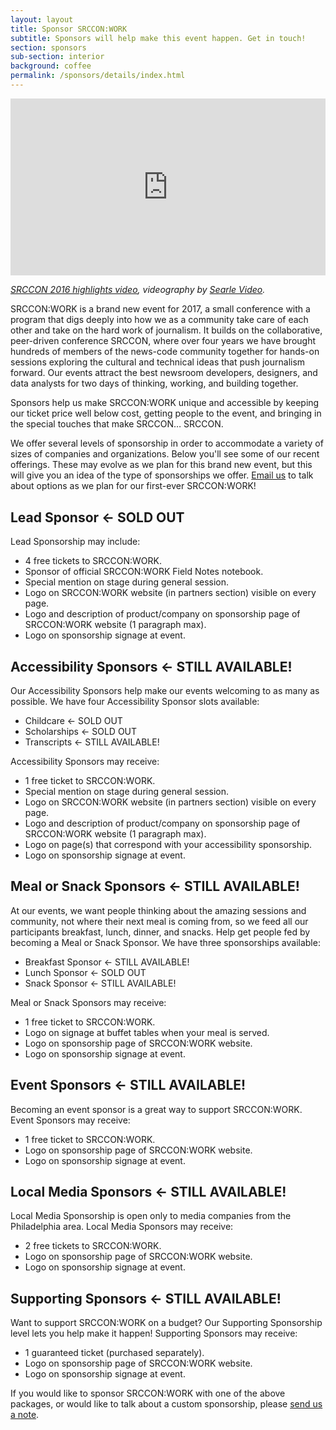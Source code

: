 ```yaml
---
layout: layout
title: Sponsor SRCCON:WORK
subtitle: Sponsors will help make this event happen. Get in touch!
section: sponsors
sub-section: interior
background: coffee
permalink: /sponsors/details/index.html
---
```

<style>.embed-container { position: relative; padding-bottom: 56.25%; height: 0; overflow: hidden; max-width: 100%; } .embed-container iframe, .embed-container object, .embed-container embed { position: absolute; top: 0; left: 0; width: 100%; height: 100%; }</style><div class='embed-container'><iframe src='https://player.vimeo.com/video/180221748' frameborder='0' webkitAllowFullScreen mozallowfullscreen allowFullScreen></iframe></div>
<p class="caption"><em><a href="https://vimeo.com/180221748">SRCCON 2016 highlights video</a>, videography by <a href="http://www.searlevideo.com/">Searle Video</a>.</em></p>

SRCCON:WORK is a brand new event for 2017, a small conference with a program that digs deeply into how we as a community take care of each other and take on the hard work of journalism. It builds on the collaborative, peer-driven conference SRCCON, where over four years we have brought hundreds of members of the news-code community together for hands-on sessions exploring the cultural and technical ideas that push journalism forward. Our events attract the best newsroom developers, designers, and data analysts for two days of thinking, working, and building together.

Sponsors help us make SRCCON:WORK unique and accessible by keeping our ticket price well below cost, getting people to the event, and bringing in the special touches that make SRCCON… SRCCON.

We offer several levels of sponsorship in order to accommodate a variety of sizes of companies and organizations. Below you'll see some of our recent offerings. These may evolve as we plan for this brand new event, but this will give you an idea of the type of sponsorships we offer. [Email us](mailto:dan@opennews.org) to talk about options as we plan for our first-ever SRCCON:WORK!

## Lead Sponsor <span class="muted">&larr; SOLD OUT</span>

Lead Sponsorship may include:

- 4 free tickets to SRCCON:WORK.
- Sponsor of official SRCCON:WORK Field Notes notebook.
- Special mention on stage during general session.
- Logo on SRCCON:WORK website (in partners section) visible on every page.
- Logo and description of product/company on sponsorship page of SRCCON:WORK website (1 paragraph max).
- Logo on sponsorship signage at event.

## Accessibility Sponsors <span class="muted">&larr; STILL AVAILABLE!</span>

Our Accessibility Sponsors help make our events welcoming to as many as possible. We have four Accessibility Sponsor slots available:

- Childcare <span class="muted">&larr; SOLD OUT</span>
- Scholarships <span class="muted">&larr; SOLD OUT</span>
- Transcripts <span class="muted">&larr; STILL AVAILABLE!</span>

Accessibility Sponsors may receive:

- 1 free ticket to SRCCON:WORK.
- Special mention on stage during general session.
- Logo on SRCCON:WORK website (in partners section) visible on every page.
- Logo and description of product/company on sponsorship page of SRCCON:WORK website (1 paragraph max).
- Logo on page(s) that correspond with your accessibility sponsorship.
- Logo on sponsorship signage at event.

## Meal or Snack Sponsors <span class="muted">&larr; STILL AVAILABLE!</span>

At our events, we want people thinking about the amazing sessions and community, not where their next meal is coming from, so we feed all our participants breakfast, lunch, dinner, and snacks. Help get people fed by becoming a Meal or Snack Sponsor. We have three sponsorships available:

- Breakfast Sponsor <span class="muted">&larr; STILL AVAILABLE!</span>
- Lunch Sponsor <span class="muted">&larr; SOLD OUT</span>
- Snack Sponsor <span class="muted">&larr; STILL AVAILABLE!</span>

Meal or Snack Sponsors may receive:

- 1 free ticket to SRCCON:WORK.
- Logo on signage at buffet tables when your meal is served.
- Logo on sponsorship page of SRCCON:WORK website.
- Logo on sponsorship signage at event.

## Event Sponsors <span class="muted">&larr; STILL AVAILABLE!</span>

Becoming an event sponsor is a great way to support SRCCON:WORK. Event Sponsors may receive:

- 1 free ticket to SRCCON:WORK.
- Logo on sponsorship page of SRCCON:WORK website.
- Logo on sponsorship signage at event.

## Local Media Sponsors <span class="muted">&larr; STILL AVAILABLE!</span>

Local Media Sponsorship is open only to media companies from the Philadelphia area. Local Media Sponsors may receive:

- 2 free tickets to SRCCON:WORK.
- Logo on sponsorship page of SRCCON:WORK website.
- Logo on sponsorship signage at event.

## Supporting Sponsors <span class="muted">&larr; STILL AVAILABLE!</span>

Want to support SRCCON:WORK on a budget? Our Supporting Sponsorship level lets you help make it happen! Supporting Sponsors may receive:

- 1 guaranteed ticket (purchased separately).
- Logo on sponsorship page of SRCCON:WORK website.
- Logo on sponsorship signage at event.

If you would like to sponsor SRCCON:WORK with one of the above packages, or would like to talk about a custom sponsorship, please [send us a note](mailto:dan@opennews.org).
